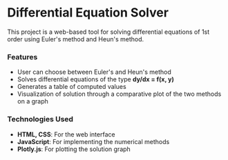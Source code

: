 # Differential Equation Solver
This project is a web-based tool for solving differential equations of 1st order using Euler's method and Heun's method.
### Features
- User can choose between Euler's and Heun's method
- Solves differential equations of the type **dy/dx = f(x, y)**
- Generates a table of computed values
- Visualization of solution through a comparative plot of the two methods on a graph
### Technologies Used
- **HTML, CSS**: For the web interface
- **JavaScript**: For implementing the numerical methods
- **Plotly.js**: For plotting the solution graph
